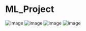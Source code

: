 # ML_Project
![image](https://user-images.githubusercontent.com/64778259/206826996-df6d9761-500c-48b4-b921-41c9e22f2ff0.png)
![image](https://user-images.githubusercontent.com/64778259/206827003-a7c95c94-537e-467e-b551-317b65079dff.png)
![image](https://user-images.githubusercontent.com/64778259/206827006-ae2f6a9d-060e-4a8b-89b6-ae298f3838a7.png)
![image](https://user-images.githubusercontent.com/64778259/206827009-dec79754-5613-4d63-b529-04f43914c117.png)
